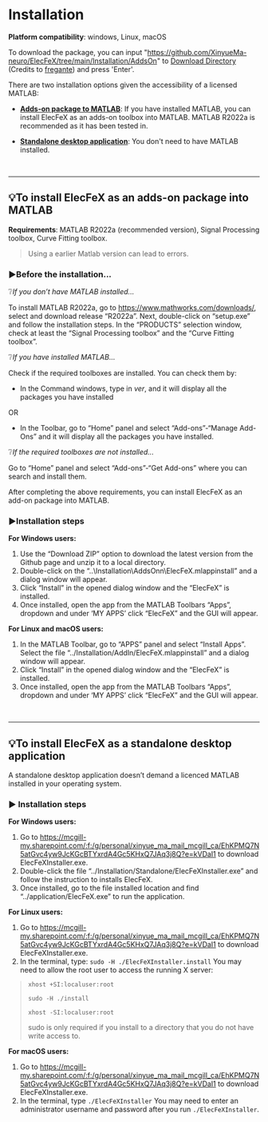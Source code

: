 # Installation

**Platform compatibility**: windows, Linux, macOS

To download the package, you can input "https://github.com/XinyueMa-neuro/ElecFeX/tree/main/Installation/AddsOn" to [Download Directory](https://download-directory.github.io/) (Credits to [fregante](https://stackoverflow.com/users/288906/fregante)) and press 'Enter'.

There are two installation options given the accessibility of a licensed MATLAB:
- [<b>Adds-on package to MATLAB</b>](#bulbto-install-elecfex-as-an-adds-on-package-into-matlab): If you have installed MATLAB, you can install ElecFeX as an adds-on toolbox into MATLAB. MATLAB R2022a is recommended as it has been tested in.

- [<b>Standalone desktop application</b>](#bulbto-install-elecfex-as-a-standalone-desktop-application): You don't need to have MATLAB installed. 

 <br>

---

## :bulb:To install ElecFeX as an adds-on package into MATLAB 

**Requirements**: MATLAB R2022a (recommended version), Signal Processing toolbox, Curve Fitting toolbox.

> Using a earlier Matlab version can lead to errors.

### :arrow_forward:Before the installation...

:grey_question:*If you don’t have MATLAB installed...* 

To install MATLAB R2022a, go to https://www.mathworks.com/downloads/, select and download release “R2022a”. Next, double-click on “setup.exe” and follow the installation steps. In the “PRODUCTS” selection window, check at least the “Signal Processing toolbox” and the “Curve Fitting toolbox”. 

:grey_question:*If you have installed MATLAB...* 

Check if the required toolboxes are installed. You can check them by:

- In the Command windows, type in *ver*, and it will display all the packages you have installed

OR

- In the Toolbar, go to “Home” panel and select “Add-ons”-“Manage Add-Ons” and it will display all the packages you have installed. 

:grey_question:*If the required toolboxes are not installed...* 

Go to “Home” panel and select “Add-ons”-“Get Add-ons” where you can search and install them.

After completing the above requirements, you can install ElecFeX as an add-on package into MATLAB.

### :arrow_forward:Installation steps

**For Windows users:**

1. Use the “Download ZIP” option to download the latest version from the Github page and unzip it to a local directory. 
2. Double-click on the “..\Installation\AddsOnn\ElecFeX.mlappinstall” and a dialog window will appear.
3. Click “Install” in the opened dialog window and the “ElecFeX” is installed.
4. Once installed, open the app from the MATLAB Toolbars “Apps”, dropdown and under ‘MY APPS’ click “ElecFeX” and the GUI will appear.

**For Linux and macOS users:**

1. In the MATLAB Toolbar, go to “APPS” panel and select “Install Apps”. Select the file “../Installation/AddIn/ElecFeX.mlappinstall” and a dialog window will appear. 
2. Click “Install” in the opened dialog window and the “ElecFeX” is installed.
3. Once installed, open the app from the MATLAB Toolbars “Apps”, dropdown and under ‘MY APPS’ click “ElecFeX” and the GUI will appear.

<br>

---

## :bulb:To install ElecFeX as a standalone desktop application

A standalone desktop application doesn’t demand a licenced MATLAB installed in your operating system. 

### :arrow_forward: Installation steps
**For Windows users:**

1. Go to https://mcgill-my.sharepoint.com/:f:/g/personal/xinyue_ma_mail_mcgill_ca/EhKPMQ7N5atGvc4yw9JcKGcBTYxrdA4Gc5KHxQ7JAq3j8Q?e=kVDaI1 to download ElecFeXInstaller.exe. 
2. Double-click the file “../Installation/Standalone/ElecFeXInstaller.exe” and follow the instruction to installs ElecFeX. 
3. Once installed, go to the file installed location and find “../application/ElecFeX.exe” to run the application.


**For Linux users:**

1. Go to https://mcgill-my.sharepoint.com/:f:/g/personal/xinyue_ma_mail_mcgill_ca/EhKPMQ7N5atGvc4yw9JcKGcBTYxrdA4Gc5KHxQ7JAq3j8Q?e=kVDaI1 to download ElecFeXInstaller.exe. 
2. In the terminal, type: `sudo -H ./ElecFeXInstaller.install`
You may need to allow the root user to access the running X server:
> 
>	`xhost +SI:localuser:root`
>	
>	`sudo -H ./install`
>	
>	`xhost -SI:localuser:root`
>	
> sudo is only required if you install to a directory that you do not have write access to.


**For macOS users:**

1. Go to https://mcgill-my.sharepoint.com/:f:/g/personal/xinyue_ma_mail_mcgill_ca/EhKPMQ7N5atGvc4yw9JcKGcBTYxrdA4Gc5KHxQ7JAq3j8Q?e=kVDaI1 to download ElecFeXInstaller.exe. 
2. In the terminal, type `./ElecFeXInstaller`
You may need to enter an administrator username and password after you run `./ElecFeXInstaller`.

<br><br><br>
